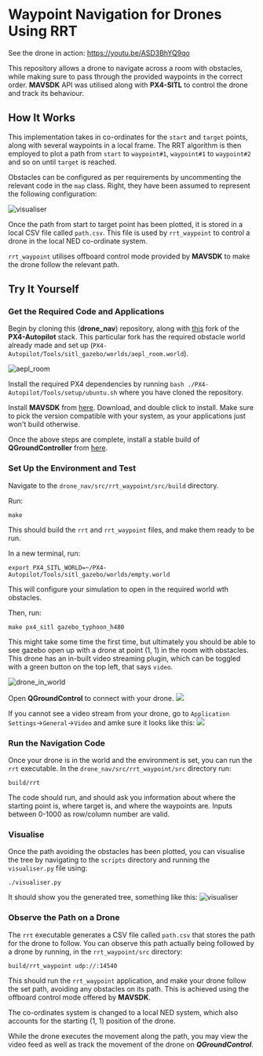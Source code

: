 # Waypoint Navigation for Drones Using RRT
See the drone in action: https://youtu.be/ASD3BhYQ9qo

This repository allows a drone to navigate across a room with obstacles, while making sure to pass through the provided waypoints in the correct order. **MAVSDK** API
was utilised along with **PX4-SITL** to control the drone and track its behaviour.

## How It Works
This implementation takes in co-ordinates for the `start` and `target` points, along with several waypoints in a local frame. The RRT algorithm is
then employed to plot a path from `start` to `waypoint#1`, `waypoint#1` to `waypoint#2` and so on until `target` is reached.

Obstacles can be configured as per requirements by uncommenting the relevant code in the `map` class. Right, they have been assumed to represent the
following configuration:

![visualiser](https://github.com/raghavthakar/drone_nav/blob/main/src/rrt_waypoint/ReadMe_assets/visualiser.png)

Once the path from start to target point has been plotted, it is stored in a local CSV file called `path.csv`. This file is used by `rrt_waypoint` to control
a drone in the local NED co-ordinate system.

`rrt_waypoint` utilises offboard control mode provided by **MAVSDK** to make the drone follow the relevant path.

## Try It Yourself
### Get the Required Code and Applications
Begin by cloning this (**drone_nav**) repository, along with [this](https://github.com/raghavthakar/PX4-Autopilot) fork of the **PX4-Autopilot** stack. 
This particular fork has the required obstacle world already made and set up (`PX4-Autopilot/Tools/sitl_gazebo/worlds/aepl_room.world`).

![aepl_room](https://github.com/raghavthakar/drone_nav/blob/main/src/rrt_waypoint/ReadMe_assets/aepl_room.png)

Install the required PX4 dependencies by running `bash ./PX4-Autopilot/Tools/setup/ubuntu.sh` where you have cloned the repository.

Install **MAVSDK** from [here](https://github.com/mavlink/MAVSDK/releases). Download, and double click to install. Make sure to pick the version
compatible with your system, as your applications just won't build otherwise.

Once the above steps are complete, install a stable build of **QGroundController** from [here](https://github.com/mavlink/qgroundcontrol/releases).

### Set Up the Environment and Test
Navigate to the `drone_nav/src/rrt_waypoint/src/build` directory. 

Run:
```
make
```
This should build the `rrt` and `rrt_waypoint` files, and make them ready to be run.

In a new terminal, run:
```
export PX4_SITL_WORLD=~/PX4-Autopilot/Tools/sitl_gazebo/worlds/empty.world
```
This will configure your simulation to open in the required world wth obstacles.

Then, run:
```
make px4_sitl gazebo_typhoon_h480
```
This might take some time the first time, but ultimately you should be able to see gazebo open up with a drone at point (1, 1) in the room with obstacles.
This drone has an in-built video streaming plugin, which can be toggled with a green button on the top left, that says `video`.

![drone_in_world](https://github.com/raghavthakar/drone_nav/blob/main/src/rrt_waypoint/ReadMe_assets/drone_in_world.png)

Open **QGroundControl** to connect with your drone.
![](https://github.com/raghavthakar/drone_nav/blob/main/src/rrt_waypoint/ReadMe_assets/qgc_home.png)
   
If you cannot see a video stream from your drone, go to `Application Settings`->`General`->`Video` and amke sure it looks like this:
![](https://github.com/raghavthakar/drone_nav/blob/main/src/rrt_waypoint/ReadMe_assets/qgc_settings.png)

### Run the Navigation Code
Once your drone is in the world and the environment is set, you can run the `rrt` executable. In the `drone_nav/src/rrt_waypoint/src` directory run:
```
build/rrt
```
The code should run, and should ask you information about where the starting point is, where target is, and where the waypoints are. Inputs between 0-1000
as row/column number are valid.

### Visualise
Once the path avoiding the obstacles has been plotted, you can visualise the tree by navigating to the `scripts` directory and running the `visualiser.py` file using:
```
./visualiser.py
```
It should show you the generated tree, something like this:
![visualiser](https://github.com/raghavthakar/drone_nav/blob/main/src/rrt_waypoint/ReadMe_assets/visualiser.png)

### Observe the Path on a Drone
The `rrt` executable generates a CSV file called `path.csv` that stores the path for the drone to follow. You can observe this path actually being followed by a drone by running, in the `rrt_waypoint/src` directory:
```
build/rrt_waypoint udp://:14540
```
This should run the `rrt_waypoint` application, and make your drone follow the set path, avoiding any obstacles on its path. This is achieved using the offboard control mode offered by **MAVSDK**.

The co-ordinates system is changed to a local NED system, which also accounts for the starting (1, 1) position of the drone.

While the drone executes the movement along the path, you may view the video feed as well as track the movement of the drone on ***QGroundControl***.

